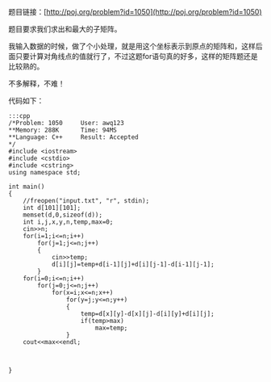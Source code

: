 <!--
.. title: POJ 1050 To the Max C++版
.. slug: poj-1050
.. date: 2013-04-07T06:02:21+08:00
.. tags:
.. link:
.. description:
.. type: text
-->

题目链接：[http://poj.org/problem?id=1050](http://poj.org/problem?id=1050)


题目要求我们求出和最大的子矩阵。

我输入数据的时候，做了个小处理，就是用这个坐标表示到原点的矩阵和，这样后面只要计算对角线点的值就行了，不过这题for语句真的好多，这样的矩阵题还是比较熟的。

不多解释，不难！

代码如下：

	:::cpp
	/*Problem: 1050		User: awq123
	**Memory: 288K		Time: 94MS
	**Language: C++		Result: Accepted
	*/
	#include <iostream>
	#include <cstdio>
	#include <cstring>
	using namespace std;

	int main()
	{
		//freopen("input.txt", "r", stdin);
		int d[101][101];
		memset(d,0,sizeof(d));
		int i,j,x,y,n,temp,max=0;
		cin>>n;
		for(i=1;i<=n;i++)
			for(j=1;j<=n;j++)
			{
				cin>>temp;
				d[i][j]=temp+d[i-1][j]+d[i][j-1]-d[i-1][j-1];
			}
		for(i=0;i<=n;i++)
			for(j=0;j<=n;j++)
				for(x=i;x<=n;x++)
					for(y=j;y<=n;y++)
					{
						temp=d[x][y]-d[x][j]-d[i][y]+d[i][j];
						if(temp>max)
							max=temp;
					}
		cout<<max<<endl;	

		
	
	}
